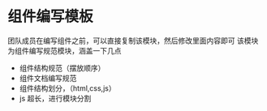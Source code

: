 # 组件编写模板
团队成员在编写组件之前，可以直接复制该模块，然后修改里面内容即可
该模块为组件编写规范模块，涵盖一下几点
- 组件结构规范（摆放顺序）
- 组件文档编写规范
- 组件结构划分，（html,css,js）
- js 超长，进行模块分割
